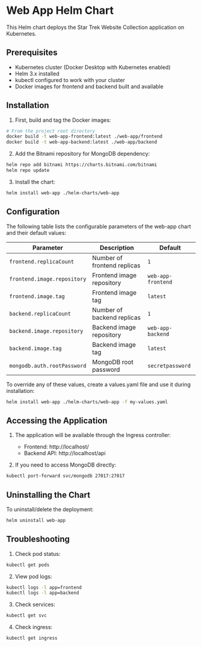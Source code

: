 # Web App Helm Chart

This Helm chart deploys the Star Trek Website Collection application on Kubernetes.

## Prerequisites

- Kubernetes cluster (Docker Desktop with Kubernetes enabled)
- Helm 3.x installed
- kubectl configured to work with your cluster
- Docker images for frontend and backend built and available

## Installation

1. First, build and tag the Docker images:
```bash
# From the project root directory
docker build -t web-app-frontend:latest ./web-app/frontend
docker build -t web-app-backend:latest ./web-app/backend
```

2. Add the Bitnami repository for MongoDB dependency:
```bash
helm repo add bitnami https://charts.bitnami.com/bitnami
helm repo update
```

3. Install the chart:
```bash
helm install web-app ./helm-charts/web-app
```

## Configuration

The following table lists the configurable parameters of the web-app chart and their default values:

| Parameter | Description | Default |
|-----------|-------------|---------|
| `frontend.replicaCount` | Number of frontend replicas | `1` |
| `frontend.image.repository` | Frontend image repository | `web-app-frontend` |
| `frontend.image.tag` | Frontend image tag | `latest` |
| `backend.replicaCount` | Number of backend replicas | `1` |
| `backend.image.repository` | Backend image repository | `web-app-backend` |
| `backend.image.tag` | Backend image tag | `latest` |
| `mongodb.auth.rootPassword` | MongoDB root password | `secretpassword` |

To override any of these values, create a values.yaml file and use it during installation:
```bash
helm install web-app ./helm-charts/web-app -f my-values.yaml
```

## Accessing the Application

1. The application will be available through the Ingress controller:
   - Frontend: http://localhost/
   - Backend API: http://localhost/api

2. If you need to access MongoDB directly:
```bash
kubectl port-forward svc/mongodb 27017:27017
```

## Uninstalling the Chart

To uninstall/delete the deployment:
```bash
helm uninstall web-app
```

## Troubleshooting

1. Check pod status:
```bash
kubectl get pods
```

2. View pod logs:
```bash
kubectl logs -l app=frontend
kubectl logs -l app=backend
```

3. Check services:
```bash
kubectl get svc
```

4. Check ingress:
```bash
kubectl get ingress
```

